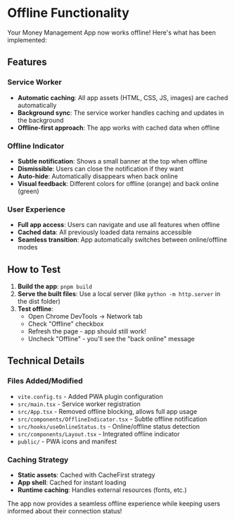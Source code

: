 # Offline Functionality

Your Money Management App now works offline! Here's what has been implemented:

## Features

### Service Worker
- **Automatic caching**: All app assets (HTML, CSS, JS, images) are cached automatically
- **Background sync**: The service worker handles caching and updates in the background
- **Offline-first approach**: The app works with cached data when offline

### Offline Indicator
- **Subtle notification**: Shows a small banner at the top when offline
- **Dismissible**: Users can close the notification if they want
- **Auto-hide**: Automatically disappears when back online
- **Visual feedback**: Different colors for offline (orange) and back online (green)

### User Experience
- **Full app access**: Users can navigate and use all features when offline
- **Cached data**: All previously loaded data remains accessible
- **Seamless transition**: App automatically switches between online/offline modes

## How to Test

1. **Build the app**: `pnpm build`
2. **Serve the built files**: Use a local server (like `python -m http.server` in the dist folder)
3. **Test offline**:
   - Open Chrome DevTools → Network tab
   - Check "Offline" checkbox
   - Refresh the page - app should still work!
   - Uncheck "Offline" - you'll see the "back online" message

## Technical Details

### Files Added/Modified
- `vite.config.ts` - Added PWA plugin configuration
- `src/main.tsx` - Service worker registration
- `src/App.tsx` - Removed offline blocking, allows full app usage
- `src/components/OfflineIndicator.tsx` - Subtle offline notification
- `src/hooks/useOnlineStatus.ts` - Online/offline status detection
- `src/components/Layout.tsx` - Integrated offline indicator
- `public/` - PWA icons and manifest

### Caching Strategy
- **Static assets**: Cached with CacheFirst strategy
- **App shell**: Cached for instant loading
- **Runtime caching**: Handles external resources (fonts, etc.)

The app now provides a seamless offline experience while keeping users informed about their connection status!
